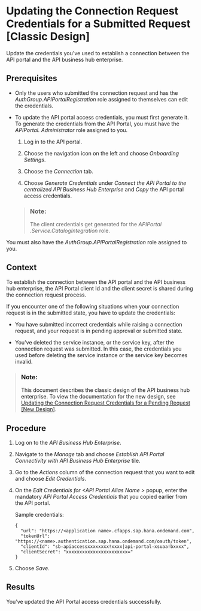 <!-- loioeb84854e31d943b490af77cfb218ddbb -->

# Updating the Connection Request Credentials for a Submitted Request \[Classic Design\]

Update the credentials you've used to establish a connection between the API portal and the API business hub enterprise.



<a name="loioeb84854e31d943b490af77cfb218ddbb__prereq_unb_5nc_tpb"/>

## Prerequisites

-   Only the users who submitted the connection request and has the *AuthGroup.APIPortalRegistration* role assigned to themselves can edit the credentials.

-   To update the API portal access credentials, you must first generate it. To generate the credentials from the API Portal, you must have the *APIPortal. Administrator* role assigned to you.

    1.  Log in to the API portal.

    2.  Choose the navigation icon on the left and choose *Onboarding Settings*.

    3.  Choose the *Connection* tab.

    4.  Choose *Generate Credentials* under *Connect the API Portal to the centralized API Business Hub Enterprise* and *Copy* the API portal access credentials.


    > ### Note:  
    > The client credentials get generated for the *APIPortal .Service.CatalogIntegration* role.


You must also have the *AuthGroup.APIPortalRegistration* role assigned to you.



## Context

To establish the connection between the API portal and the API business hub enterprise, the API Portal client Id and the client secret is shared during the connection request process.

If you encounter one of the following situations when your connection request is in the submitted state, you have to update the credentials:

-   You have submitted incorrect credentials while raising a connection request, and your request is in pending approval or submitted state.

-   You've deleted the service instance, or the service key, after the connection request was submitted. In this case, the credentials you used before deleting the service instance or the service key becomes invalid.


> ### Note:  
> This document describes the classic design of the API business hub enterprise. To view the documentation for the new design, see [Updating the Connection Request Credentials for a Pending Request \[New Design\]](updating-the-connection-request-credentials-for-a-pending-request-new-design-dd37a7b.md).



## Procedure

1.  Log on to the *API Business Hub Enterprise*.

2.  Navigate to the *Manage* tab and choose *Establish API Portal Connectivity with API Business Hub Enterprise* tile.

3.  Go to the *Actions* column of the connection request that you want to edit and choose *Edit Credentials*.

4.  On the *Edit Credentials for <API Portal Alias Name \>* popup, enter the mandatory *API Portal Access Credentials* that you copied earlier from the API portal.

    Sample credentials:

    ```
    {
      "url": "https://<application name>.cfapps.sap.hana.ondemand.com",
      "tokenUrl": "https://<name>.authentication.sap.hana.ondemand.com/oauth/token",
      "clientId": "sb-apiaccessxxxxxxxx!xxxx|api-portal-xsuaa!bxxxx",
      "clientSecret": "xxxxxxxxxxxxxxxxxxxxxxx="
    }
    ```

5.  Choose *Save*.




<a name="loioeb84854e31d943b490af77cfb218ddbb__result_yk3_ng1_x4b"/>

## Results

You’ve updated the API Portal access credentials successfully.


